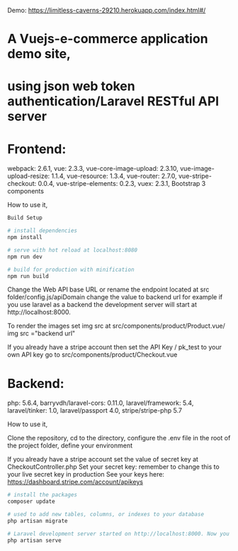 Demo: https://limitless-caverns-29210.herokuapp.com/index.html#/

# A Vuejs-e-commerce application demo site,
# using json web token authentication/Laravel RESTful API server


# Frontend:
webpack: 2.6.1,
vue: 2.3.3,
vue-core-image-upload: 2.3.10,
vue-image-upload-resize: 1.1.4,
vue-resource: 1.3.4,
vue-router: 2.7.0,
vue-stripe-checkout: 0.0.4,
vue-stripe-elements: 0.2.3,
vuex: 2.3.1,
Bootstrap 3 components

How to use it,

``` bash 
Build Setup

# install dependencies
npm install

# serve with hot reload at localhost:8080
npm run dev

# build for production with minification
npm run build
```

Change the Web API base URL or rename the endpoint located at src folder/config.js/apiDomain change the value to backend url for example if you use laravel as a backend the development server will start at http://localhost:8000.

To render the images set img src at src/components/product/Product.vue/ img src ="backend url"

If you already have a stripe account then set the API Key / pk_test to your own API key go to src/components/product/Checkout.vue



# Backend:
php: 5.6.4,
barryvdh/laravel-cors: 0.11.0,
laravel/framework: 5.4,
laravel/tinker: 1.0,
laravel/passport 4.0,
stripe/stripe-php 5.7

How to use it,

Clone the repository, 
cd to the directory,
configure the .env file in the root of the project folder, 
define your environment

If you already have a stripe account set the value of secret key at CheckoutController.php 
Set your secret key: remember to change this to your live secret key in production
See your keys here: https://dashboard.stripe.com/account/apikeys


``` bash 
# install the packages
composer update

# used to add new tables, columns, or indexes to your database
php artisan migrate 

# Laravel development server started on http://localhost:8000. Now you can point your browser to http://localhost:8000
php artisan serve 

```


